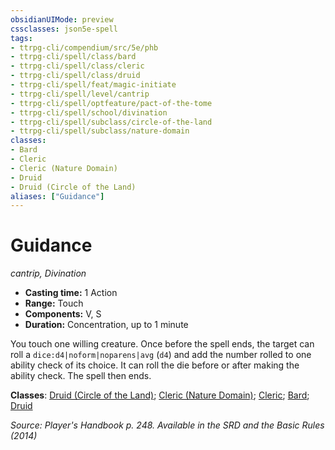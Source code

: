 ```yaml
---
obsidianUIMode: preview
cssclasses: json5e-spell
tags:
- ttrpg-cli/compendium/src/5e/phb
- ttrpg-cli/spell/class/bard
- ttrpg-cli/spell/class/cleric
- ttrpg-cli/spell/class/druid
- ttrpg-cli/spell/feat/magic-initiate
- ttrpg-cli/spell/level/cantrip
- ttrpg-cli/spell/optfeature/pact-of-the-tome
- ttrpg-cli/spell/school/divination
- ttrpg-cli/spell/subclass/circle-of-the-land
- ttrpg-cli/spell/subclass/nature-domain
classes:
- Bard
- Cleric
- Cleric (Nature Domain)
- Druid
- Druid (Circle of the Land)
aliases: ["Guidance"]
---
```

# Guidance
*cantrip, Divination*  


- **Casting time:** 1 Action
- **Range:** Touch
- **Components:** V, S
- **Duration:** Concentration, up to 1 minute

You touch one willing creature. Once before the spell ends, the target can roll a `dice:d4|noform|noparens|avg` (`d4`) and add the number rolled to one ability check of its choice. It can roll the die before or after making the ability check. The spell then ends.

**Classes**: [Druid (Circle of the Land)](3-Mechanics/CLI/lists/list-spells-classes-druid-circle-of-the-land.md); [Cleric (Nature Domain)](3-Mechanics/CLI/lists/list-spells-classes-cleric-nature-domain.md); [Cleric](3-Mechanics/CLI/lists/list-spells-classes-cleric.md); [Bard](3-Mechanics/CLI/lists/list-spells-classes-bard.md); [Druid](3-Mechanics/CLI/lists/list-spells-classes-druid.md)

*Source: Player's Handbook p. 248. Available in the <span title='Systems Reference Document (5.1)'>SRD</span> and the Basic Rules (2014)*